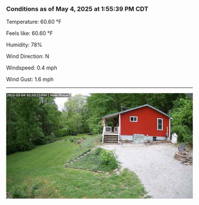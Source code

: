 ### Conditions as of May 4, 2025 at 1:55:39 PM CDT 

Temperature: 60.60 &deg;F

Feels like: 60.60 &deg;F

Humidity: 78%

Wind Direction: N

Windspeed: 0.4 mph

Wind Gust: 1.6 mph

---

<img src="./images/latest.jpeg"/>

